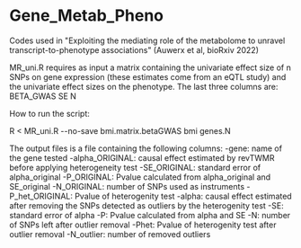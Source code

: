 # Gene_Metab_Pheno
Codes used in "Exploiting the mediating role of the metabolome to unravel transcript-to-phenotype associations" (Auwerx et al, bioRxiv 2022)


MR_uni.R requires as input a matrix containing the univariate effect size of n SNPs on gene expression (these estimates come from an eQTL study) 
and the univariate effect sizes on the phenotype. The last three columns are: BETA_GWAS SE N

How to run the script:

R < MR_uni.R --no-save bmi.matrix.betaGWAS bmi genes.N

The output files is a file containing the following columns: 
-gene: name of the gene tested 
-alpha_ORIGINAL: causal effect estimated by revTWMR before applying heterogeneity test 
-SE_ORIGINAL: standard error of alpha_original 
-P_ORIGINAL: Pvalue calculated from alpha_original and SE_original 
-N_ORIGINAL: number of SNPs used as instruments 
-P_het_ORIGINAL: Pvalue of heterogenity test 
-alpha: causal effect estimated after removing the SNPs detected as outliers by the heterogenity test 
-SE: standard error of alpha 
-P: Pvalue calculated from alpha and SE 
-N: number of SNPs left after outlier removal 
-Phet: Pvalue of heterogenity test after outlier removal
-N_outlier: number of removed outliers



